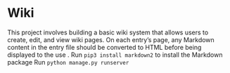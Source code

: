 # Wiki
 
This project involves building a basic wiki system that allows users to create, edit, and view wiki pages.
On each entry’s page, any Markdown content in the entry file should be converted to HTML before being displayed to the use .
Run ` pip3 install markdown2 ` to install the Markdown package
Run ` python manage.py runserver `
 
